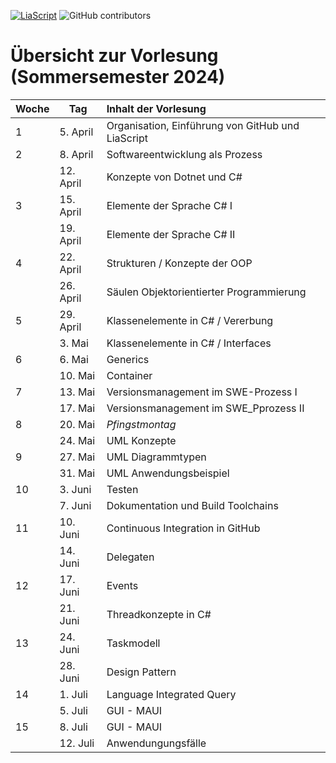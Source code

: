 [![LiaScript](https://raw.githubusercontent.com/LiaScript/LiaScript/master/badges/course.svg)](https://LiaScript.github.io/course/?URL) ![GitHub contributors](https://img.shields.io/github/contributors/TUBAF-IfI-LiaScript/VL_Softwareentwicklung)

# Übersicht zur Vorlesung (Sommersemester 2024)

| Woche | Tag       | Inhalt der Vorlesung                              |
| :---- | --------- | :------------------------------------------------ |
| 1     | 5. April  | Organisation, Einführung von GitHub und LiaScript |
| 2     | 8. April  | Softwareentwicklung als Prozess                   |
|       | 12. April | Konzepte von Dotnet und C#                        |
| 3     | 15. April | Elemente der Sprache C# I                         |
|       | 19. April | Elemente der Sprache C# II                        |
| 4     | 22. April | Strukturen / Konzepte der OOP                     |
|       | 26. April | Säulen Objektorientierter Programmierung          |
| 5     | 29. April | Klassenelemente in C#  / Vererbung                |
|       | 3. Mai    | Klassenelemente in C#  / Interfaces               |
| 6     | 6. Mai    | Generics                                          |
|       | 10. Mai   | Container                                         |
| 7     | 13. Mai   | Versionsmanagement im SWE-Prozess I               |
|       | 17. Mai   | Versionsmanagement im SWE_Pprozess II             |
| 8     | 20. Mai   | _Pfingstmontag_                                   |
|       | 24. Mai   | UML Konzepte                                      |
| 9     | 27. Mai   | UML Diagrammtypen                                 |
|       | 31. Mai   | UML Anwendungsbeispiel                            |
| 10    | 3. Juni   | Testen                                            |
|       | 7. Juni   | Dokumentation und Build Toolchains                |
| 11    | 10. Juni  | Continuous Integration in GitHub                  |
|       | 14. Juni  | Delegaten                                         |
| 12    | 17. Juni  | Events                                            |
|       | 21. Juni  | Threadkonzepte in C#                              |
| 13    | 24. Juni  | Taskmodell                                        |
|       | 28. Juni  | Design Pattern                                    |
| 14    | 1. Juli   | Language Integrated Query                         |
|       | 5. Juli   | GUI - MAUI                                        |
| 15    | 8. Juli   | GUI - MAUI                                        |
|       | 12. Juli  | Anwendungungsfälle                                |
